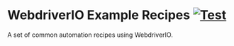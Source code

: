# WebdriverIO Example Recipes [![Test](https://github.com/webdriverio/example-recipes/actions/workflows/test.yml/badge.svg)](https://github.com/webdriverio/example-recipes/actions/workflows/test.yml)

A set of common automation recipes using WebdriverIO.
